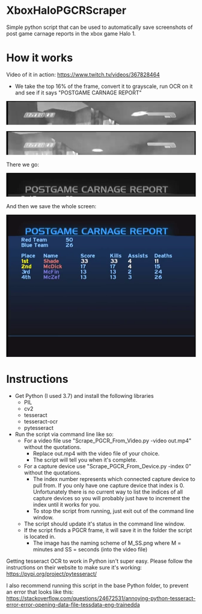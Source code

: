 # XboxHaloPGCRScraper
Simple python script that can be used to automatically save screenshots of post game carnage reports in the xbox game Halo 1.

# How it works

Video of it in action: https://www.twitch.tv/videos/367828464

- We take the top 16% of the frame, convert it to grayscale, run OCR on it and see if it says "POSTGAME CARNAGE REPORT"

![Nope](https://raw.githubusercontent.com/CYRiXplaysHalo/XboxHaloPGCRScraper/master/13844.png)

![Nope](https://raw.githubusercontent.com/CYRiXplaysHalo/XboxHaloPGCRScraper/master/11312.png)

There we go:

![Yup!](https://raw.githubusercontent.com/CYRiXplaysHalo/XboxHaloPGCRScraper/master/10096.png)

And then we save the whole screen:

![Perfect!](https://raw.githubusercontent.com/CYRiXplaysHalo/XboxHaloPGCRScraper/master/4_21.png)

# Instructions

- Get Python (I used 3.7) and install the following libraries
  - PIL
  - cv2
  - tesseract
  - tesseract-ocr
  - pytesseract
- Run the script via command line like so:
  - For a video file use "Scrape_PGCR_From_Video.py -video out.mp4" without the quotations. 
    - Replace out.mp4 with the video file of your choice.
    - The script will tell you when it's complete.
  - For a capture device use "Scrape_PGCR_From_Device.py -index 0" without the quotations. 
    - The index number represents which connected capture device to pull from. If you only have one capture device that index is 0. Unfortunately there is no current way to list the indices of all capture devices so you will probably just have to increment the index until it works for you.
    - To stop the script from running, just exit out of the command line window.
  - The script should update it's status in the command line window.
  - If the script finds a PGCR frame, it will save it in the folder the script is located in.
    - The image has the naming scheme of M_SS.png where M = minutes and SS = seconds (into the video file)

Getting tesseract OCR to work in Python isn't super easy. Please follow the instructions on their website to make sure it's working: https://pypi.org/project/pytesseract/

I also recommend running this script in the base Python folder, to prevent an error that looks like this: https://stackoverflow.com/questions/24672531/annoying-python-tesseract-error-error-opening-data-file-tessdata-eng-trainedda
